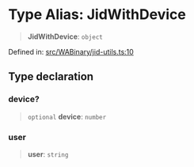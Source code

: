 # Type Alias: JidWithDevice

> **JidWithDevice**: `object`

Defined in: [src/WABinary/jid-utils.ts:10](https://github.com/Fokusdotid/bail/blob/3bcafd64e13ba51a595ace0ee7bd2c9c52ab1814/src/WABinary/jid-utils.ts#L10)

## Type declaration

### device?

> `optional` **device**: `number`

### user

> **user**: `string`
